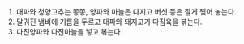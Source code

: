 1. 대파와 청양고추는 쫑쫑, 양파와 마늘은 다지고 버섯 등은 잘게 찢어 놓는다.
2. 달궈진 냄비에 기름을 두르고 대파와 돼지고기 다짐육을 볶는다.
3. 다진양파와 다진마늘을 넣고 볶는다.
